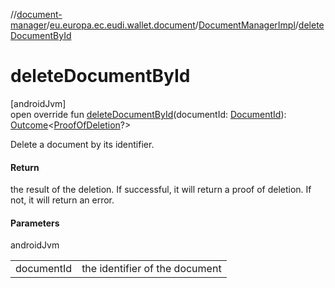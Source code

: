 //[document-manager](../../../index.md)/[eu.europa.ec.eudi.wallet.document](../index.md)/[DocumentManagerImpl](index.md)/[deleteDocumentById](delete-document-by-id.md)

# deleteDocumentById

[androidJvm]\
open override fun [deleteDocumentById](delete-document-by-id.md)(documentId: [DocumentId](../-document-id/index.md)): [Outcome](../-outcome/index.md)&lt;[ProofOfDeletion](../-proof-of-deletion/index.md)?&gt;

Delete a document by its identifier.

#### Return

the result of the deletion. If successful, it will return a proof of deletion. If not, it will return an error.

#### Parameters

androidJvm

| | |
|---|---|
| documentId | the identifier of the document |
